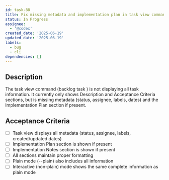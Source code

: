 ```yaml
---
id: task-88
title: Fix missing metadata and implementation plan in task view command
status: In Progress
assignee:
  - '@codex'
created_date: '2025-06-19'
updated_date: '2025-06-19'
labels:
  - bug
  - cli
dependencies: []
---
```


## Description

The task view command (backlog task <id>) is not displaying all task information. It currently only shows Description and Acceptance Criteria sections, but is missing metadata (status, assignee, labels, dates) and the Implementation Plan section if present.

## Acceptance Criteria

- [ ] Task view displays all metadata (status, assignee, labels, created/updated dates)
- [ ] Implementation Plan section is shown if present
- [ ] Implementation Notes section is shown if present
- [ ] All sections maintain proper formatting
- [ ] Plain mode (--plain) also includes all information
- [ ] Interactive (non-plain) mode shows the same complete information as plain mode

